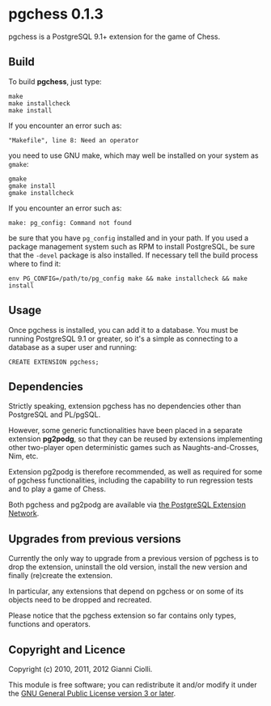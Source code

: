 pgchess 0.1.3
=============

pgchess is a PostgreSQL 9.1+ extension for the game of Chess.

Build
-----

To build **pgchess**, just type:

    make
    make installcheck
    make install

If you encounter an error such as:

    "Makefile", line 8: Need an operator

you need to use GNU make, which may well be installed on your system as
`gmake`:

    gmake
    gmake install
    gmake installcheck

If you encounter an error such as:

    make: pg_config: Command not found

be sure that you have `pg_config` installed and in your path. If you
used a package management system such as RPM to install PostgreSQL, be
sure that the `-devel` package is also installed. If necessary tell the
build process where to find it:

    env PG_CONFIG=/path/to/pg_config make && make installcheck && make install

Usage
-----

Once pgchess is installed, you can add it to a database. You must be
running PostgreSQL 9.1 or greater, so it's a simple as connecting to a
database as a super user and running:

    CREATE EXTENSION pgchess;

Dependencies
------------

Strictly speaking, extension pgchess has no dependencies other than
PostgreSQL and PL/pgSQL.

However, some generic functionalities have been placed in a separate
extension **pg2podg**, so that they can be reused by extensions
implementing other two-player open deterministic games such as
Naughts-and-Crosses, Nim, etc.

Extension pg2podg is therefore recommended, as well as required for some
of pgchess functionalities, including the capability to run regression
tests and to play a game of Chess.

Both pgchess and pg2podg are available via [the PostgreSQL Extension
Network](http://pgxn.org).

Upgrades from previous versions
-------------------------------

Currently the only way to upgrade from a previous version of pgchess is
to drop the extension, uninstall the old version, install the new
version and finally (re)create the extension.

In particular, any extensions that depend on pgchess or on some of its
objects need to be dropped and recreated.

Please notice that the pgchess extension so far contains only types,
functions and operators.

Copyright and Licence
---------------------

Copyright (c) 2010, 2011, 2012 Gianni Ciolli.

This module is free software; you can redistribute it and/or modify it
under the [GNU General Public License version 3 or
later](http://www.gnu.org/copyleft/gpl.html).
